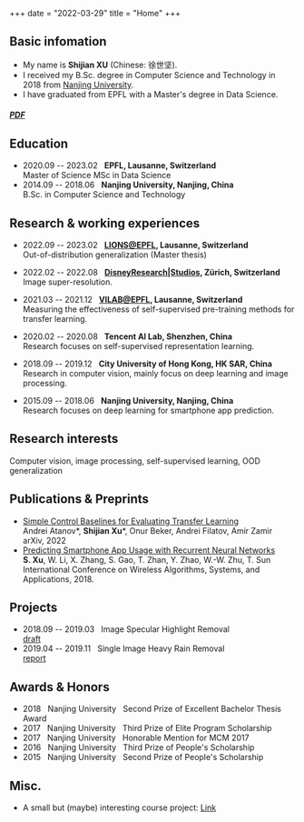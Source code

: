 +++
date = "2022-03-29"
title = "Home"
+++

## Basic infomation
- My name is **Shijian XU** (Chinese: 徐世坚).
- I received my B.Sc. degree in Computer Science and Technology in 2018 from [Nanjing University](http://cs.nju.edu.cn/).
- I have graduated from EPFL with a Master's degree in Data Science.

##### [PDF](/cv.pdf)

## Education
- 2020.09 -- 2023.02 &nbsp; **EPFL, Lausanne, Switzerland** <br>
Master of Science MSc in Data Science
- 2014.09 -- 2018.06 &nbsp; **Nanjing University, Nanjing, China** <br>
B.Sc. in Computer Science and Technology

## Research & working experiences
- 2022.09 -- 2023.02 &nbsp; **[LIONS@EPFL](https://www.epfl.ch/labs/lions/), Lausanne, Switzerland** <br>
  Out-of-distribution generalization (Master thesis)

- 2022.02 -- 2022.08 &nbsp; **[DisneyResearch|Studios](https://studios.disneyresearch.com/), Zürich, Switzerland** <br>
  Image super-resolution.

- 2021.03 -- 2021.12 &nbsp; **[VILAB@EPFL](https://vilab.epfl.ch/), Lausanne, Switzerland** <br>
  Measuring the effectiveness of self-supervised pre-training methods for transfer learning.

- 2020.02 -- 2020.08 &nbsp; **Tencent AI Lab, Shenzhen, China** <br>
  Research focuses on self-supervised representation learning.

- 2018.09 -- 2019.12 &nbsp; **City University of Hong Kong, HK SAR, China** <br>
  Research in computer vision, mainly focus on deep learning and image processing.

- 2015.09 -- 2018.06 &nbsp; **Nanjing University, Nanjing, China** <br>
Research focuses on deep learning for smartphone app prediction.

## Research interests
Computer vision, image processing, self-supervised learning, OOD generalization

## Publications & Preprints
- [Simple Control Baselines for Evaluating Transfer Learning](https://arxiv.org/pdf/2202.03365.pdf) <br>
Andrei Atanov*, **Shijian Xu***, Onur Beker, Andrei Filatov, Amir Zamir <br>
arXiv, 2022 
- [Predicting Smartphone App Usage with Recurrent Neural Networks](https://link.springer.com/chapter/10.1007/978-3-319-94268-1_44) <br>
**S. Xu**, W. Li, X. Zhang, S. Gao, T. Zhan, Y. Zhao, W.-W. Zhu, T. Sun <br>
International Conference on Wireless Algorithms, Systems, and Applications, 2018.

## Projects

- 2018.09 -- 2019.03 &nbsp; Image Specular Highlight Removal <br>
  [draft](/highlight_removal.pdf)
- 2019.04 -- 2019.11 &nbsp; Single Image Heavy Rain Removal <br>
  [report](/derain_report.pdf)

## Awards & Honors
- 2018 &nbsp; Nanjing University &nbsp; Second Prize of Excellent Bachelor Thesis Award
- 2017 &nbsp; Nanjing University &nbsp; Third Prize of Elite Program Scholarship
- 2017 &nbsp; Nanjing University &nbsp; Honorable Mention for MCM 2017
- 2016 &nbsp; Nanjing University &nbsp; Third Prize of People's Scholarship
- 2015 &nbsp; Nanjing University &nbsp; Second Prize of People's Scholarship

## Misc.

- A small but (maybe) interesting course project: [Link](https://shijianxu.github.io/linguistic_datastory/)